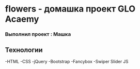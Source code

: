 # flowers - домашка проект GLO Acaemy
### Выполнил проект :  Машка

## Технологии
-HTML
-CSS
-jQuery
-Bootstrap
-Fancybox
-Swiper Slider JS
